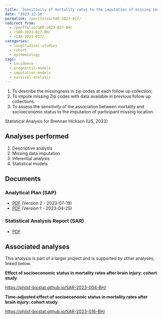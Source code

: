 ```yaml
---
title: 'Sensitivity of mortality rates to the imputation of missing socioeconomic data: cohort study'
date: "2023-12-18"
permalink: /portfolio/SAR-2023-017/
redirect_from:
  - /portfolio/SAR-2023-017-BH/
  - /SAR-2023-017-BH/
  - /SAR-2023-017/
categories:
  - longitudinal-studies
  - cohort
  - epidemiology
tags:
  - incidence
  - prognostic-models
  - imputation-models
  - survival-analysis
---
```


1. To describe the missingness in zip codes at each follow up collection;
1. To impute missing Zip codes with data available in previous follow up collections.
1. To assess the sensitivity of the association between mortality and socioeconomic status to the imputation of participant missing location.

Statistical Analysis for Brennan Hickson (US, 2023)
<!-- Technical Report for Brennan Hickson (US, 2023) -->

## Analyses performed

1. Descriptive analysis
1. Missing data imputation
1. Inferential analysis
1. Statistical models

## Documents

<!-- The client has requested that this analysis be kept confidential until a future date, determined by the client. -->
<!-- All documents from this consultation are therefore not published online and only the title and year of the analysis will be included in the consultant's Portfolio. -->
<!-- After the agreed date is reached, the documents will be released. -->

<!-- The client has requested that this analysis be kept confidential. -->
<!-- All documents from this consultation are therefore not published online and only the title and year of the analysis will be included in the consultant's Portfolio. -->

### Analytical Plan (SAP)

- [PDF][sapv2] (Version 2 - 2023-07-19)
- [PDF][sapv1] (Version 1 - 2023-04-25)

### Statistical Analysis Report (SAR)

- [PDF][sar]

## Associated analyses

This analysis is part of a larger project and is supported by other analyses, linked below.

**Effect of socioeconomic status in mortality rates after brain injury: cohort study**

<https://philsf-biostat.github.io/SAR-2023-004-BH/>

**Time-adjusted effect of socioeconomic status in mortality rates after brain injury: cohort study**

<https://philsf-biostat.github.io/SAR-2023-016-BH/>

<!-- --- -->

[sapv2]: /files/SAP-2023-017-BH-v02.pdf
[sapv1]: /files/SAP-2023-017-BH-v01.pdf
[sar]: /files/SAR-2023-017-BH-v01.pdf
